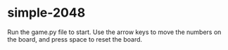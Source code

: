 # simple-2048
Run the game.py file to start. Use the arrow keys to move the numbers on the board, and press space to reset the board.
